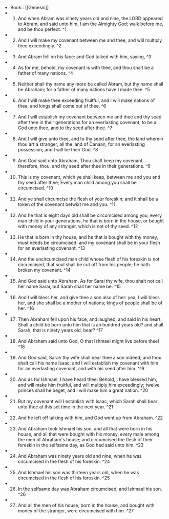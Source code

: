 - Book:: [[Genesis]]
- 1. And when Abram was ninety years old and nine, the LORD appeared to Abram, and said unto him, I am the Almighty God; walk before me, and be thou perfect. ^1
- 2. And I will make my covenant between me and thee, and will multiply thee exceedingly. ^2
- 3. And Abram fell on his face: and God talked with him, saying, ^3
- 4. As for me, behold, my covenant is with thee, and thou shalt be a father of many nations. ^4
- 5. Neither shall thy name any more be called Abram, but thy name shall be Abraham; for a father of many nations have I made thee. ^5
- 6. And I will make thee exceeding fruitful, and I will make nations of thee, and kings shall come out of thee. ^6
- 7. And I will establish my covenant between me and thee and thy seed after thee in their generations for an everlasting covenant, to be a God unto thee, and to thy seed after thee. ^7
- 8. And I will give unto thee, and to thy seed after thee, the land wherein thou art a stranger, all the land of Canaan, for an everlasting possession; and I will be their God. ^8
- 9. And God said unto Abraham, Thou shalt keep my covenant therefore, thou, and thy seed after thee in their generations. ^9
- 10. This is my covenant, which ye shall keep, between me and you and thy seed after thee; Every man child among you shall be circumcised. ^10
- 11. And ye shall circumcise the flesh of your foreskin; and it shall be a token of the covenant betwixt me and you. ^11
- 12. And he that is eight days old shall be circumcised among you, every man child in your generations, he that is born in the house, or bought with money of any stranger, which is not of thy seed. ^12
- 13. He that is born in thy house, and he that is bought with thy money, must needs be circumcised: and my covenant shall be in your flesh for an everlasting covenant. ^13
- 14. And the uncircumcised man child whose flesh of his foreskin is not circumcised, that soul shall be cut off from his people; he hath broken my covenant. ^14
- 15. And God said unto Abraham, As for Sarai thy wife, thou shalt not call her name Sarai, but Sarah shall her name be. ^15
- 16. And I will bless her, and give thee a son also of her: yea, I will bless her, and she shall be a mother of nations; kings of people shall be of her. ^16
- 17. Then Abraham fell upon his face, and laughed, and said in his heart, Shall a child be born unto him that is an hundred years old? and shall Sarah, that is ninety years old, bear? ^17
- 18. And Abraham said unto God, O that Ishmael might live before thee! ^18
- 19. And God said, Sarah thy wife shall bear thee a son indeed; and thou shalt call his name Isaac: and I will establish my covenant with him for an everlasting covenant, and with his seed after him. ^19
- 20. And as for Ishmael, I have heard thee: Behold, I have blessed him, and will make him fruitful, and will multiply him exceedingly; twelve princes shall he beget, and I will make him a great nation. ^20
- 21. But my covenant will I establish with Isaac, which Sarah shall bear unto thee at this set time in the next year. ^21
- 22. And he left off talking with him, and God went up from Abraham. ^22
- 23. And Abraham took Ishmael his son, and all that were born in his house, and all that were bought with his money, every male among the men of Abraham's house; and circumcised the flesh of their foreskin in the selfsame day, as God had said unto him. ^23
- 24. And Abraham was ninety years old and nine, when he was circumcised in the flesh of his foreskin. ^24
- 25. And Ishmael his son was thirteen years old, when he was circumcised in the flesh of his foreskin. ^25
- 26. In the selfsame day was Abraham circumcised, and Ishmael his son. ^26
- 27. And all the men of his house, born in the house, and bought with money of the stranger, were circumcised with him. ^27

